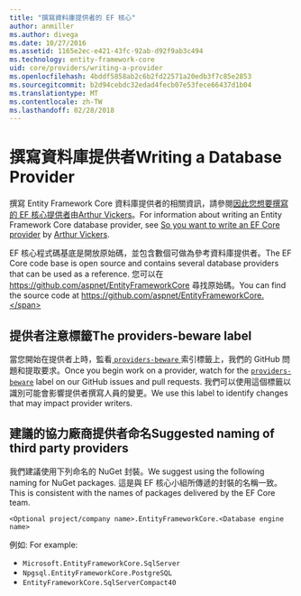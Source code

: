 ```yaml
---
title: "撰寫資料庫提供者的 EF 核心"
author: anmiller
ms.author: divega
ms.date: 10/27/2016
ms.assetid: 1165e2ec-e421-43fc-92ab-d92f9ab3c494
ms.technology: entity-framework-core
uid: core/providers/writing-a-provider
ms.openlocfilehash: 4bddf5858ab2c6b2fd22571a20edb3f7c85e2853
ms.sourcegitcommit: b2d94cebdc32edad4fecb07e53fece66437d1b04
ms.translationtype: MT
ms.contentlocale: zh-TW
ms.lasthandoff: 02/28/2018
---
```

# <a name="writing-a-database-provider"></a><span data-ttu-id="84c01-102">撰寫資料庫提供者</span><span class="sxs-lookup"><span data-stu-id="84c01-102">Writing a Database Provider</span></span>

<span data-ttu-id="84c01-103">撰寫 Entity Framework Core 資料庫提供者的相關資訊，請參閱[因此您想要撰寫的 EF 核心提供者](https://blog.oneunicorn.com/2016/11/11/so-you-want-to-write-an-ef-core-provider/)由[Arthur Vickers](https://github.com/ajcvickers)。</span><span class="sxs-lookup"><span data-stu-id="84c01-103">For information about writing an Entity Framework Core database provider, see [So you want to write an EF Core provider](https://blog.oneunicorn.com/2016/11/11/so-you-want-to-write-an-ef-core-provider/) by [Arthur Vickers](https://github.com/ajcvickers).</span></span>

<span data-ttu-id="84c01-104">EF 核心程式碼基底是開放原始碼，並包含數個可做為參考資料庫提供者。</span><span class="sxs-lookup"><span data-stu-id="84c01-104">The EF Core code base is open source and contains several database providers that can be used as a reference.</span></span> <span data-ttu-id="84c01-105">您可以在 https://github.com/aspnet/EntityFrameworkCore 尋找原始碼。</span><span class="sxs-lookup"><span data-stu-id="84c01-105">You can find the source code at https://github.com/aspnet/EntityFrameworkCore.</span></span>

## <a name="the-providers-beware-label"></a><span data-ttu-id="84c01-106">提供者注意標籤</span><span class="sxs-lookup"><span data-stu-id="84c01-106">The providers-beware label</span></span>

<span data-ttu-id="84c01-107">當您開始在提供者上時，監看[ `providers-beware` ](https://github.com/aspnet/EntityFrameworkCore/labels/providers-beware)索引標籤上，我們的 GitHub 問題和提取要求。</span><span class="sxs-lookup"><span data-stu-id="84c01-107">Once you begin work on a provider, watch for the [`providers-beware`](https://github.com/aspnet/EntityFrameworkCore/labels/providers-beware) label on our GitHub issues and pull requests.</span></span> <span data-ttu-id="84c01-108">我們可以使用這個標籤以識別可能會影響提供者撰寫人員的變更。</span><span class="sxs-lookup"><span data-stu-id="84c01-108">We use this label to identify changes that may impact provider writers.</span></span>

## <a name="suggested-naming-of-third-party-providers"></a><span data-ttu-id="84c01-109">建議的協力廠商提供者命名</span><span class="sxs-lookup"><span data-stu-id="84c01-109">Suggested naming of third party providers</span></span>

<span data-ttu-id="84c01-110">我們建議使用下列命名的 NuGet 封裝。</span><span class="sxs-lookup"><span data-stu-id="84c01-110">We suggest using the following naming for NuGet packages.</span></span> <span data-ttu-id="84c01-111">這是與 EF 核心小組所傳遞的封裝的名稱一致。</span><span class="sxs-lookup"><span data-stu-id="84c01-111">This is consistent with the names of packages delivered by the EF Core team.</span></span>

`<Optional project/company name>.EntityFrameworkCore.<Database engine name>`

<span data-ttu-id="84c01-112">例如: </span><span class="sxs-lookup"><span data-stu-id="84c01-112">For example:</span></span>
* `Microsoft.EntityFrameworkCore.SqlServer`
* `Npgsql.EntityFrameworkCore.PostgreSQL`
* `EntityFrameworkCore.SqlServerCompact40`

